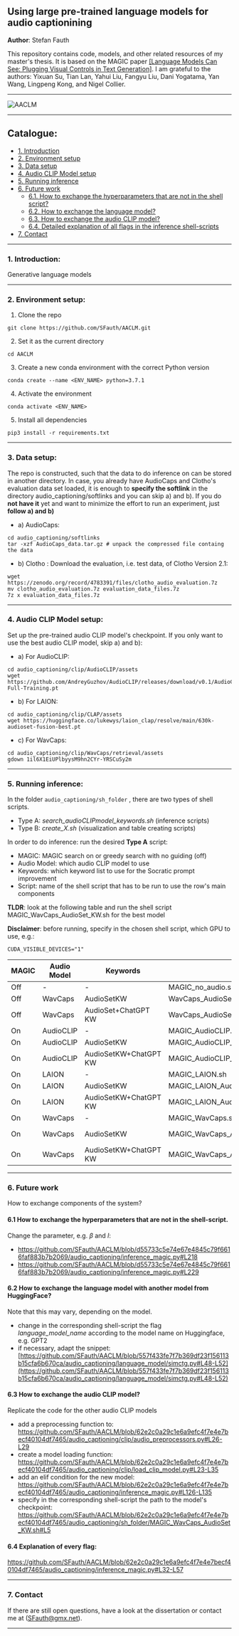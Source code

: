 ## Using large pre-trained language models for audio captionining
**Author**: Stefan Fauth


This repository contains code, models, and other related resources of my master's thesis. It is based on the MAGIC paper [[Language Models Can See:
Plugging Visual Controls in Text Generation]](https://arxiv.org/abs/2205.02655). I am grateful to the authors: Yixuan Su, Tian Lan, Yahui Liu, Fangyu Liu, Dani Yogatama, Yan Wang, Lingpeng Kong, and Nigel Collier.

****

![AACLM](/demo.png)

****
## Catalogue:
* <a href='#introduction'>1. Introduction</a>
* <a href='#environment_setup'>2. Environment setup</a>
* <a href='#data'>3. Data setup</a>
* <a href='#clip_models'>4. Audio CLIP Model setup</a>
* <a href='#run_inference'>5. Running inference</a>
* <a href='#future_work'>6. Future work</a>
    * <a href='#future_work_hyper'>6.1. How to exchange the hyperparameters that are not in the shell script?</a>
    * <a href='#future_work_LM'>6.2. How to exchange the language model? </a>
    * <a href='#future_work_CLIP'>6.3. How to exchange the audio CLIP model?</a>
    * <a href='#future_work_flag'>6.4. Detailed explanation of all flags in the inference shell-scripts</a>
* <a href='#contact'>7. Contact</a>
****

<span id='introduction'/>

### 1. Introduction:
Generative language models 
****
<span id='environment_setup'/>

### 2. Environment setup:

1. Clone the repo
```
git clone https://github.com/SFauth/AACLM.git
```
2. Set it as the current directory
```
cd AACLM
```
3. Create a new conda environment with the correct Python version
```
conda create --name <ENV_NAME> python=3.7.1
```
4. Activate the environment
```
conda activate <ENV_NAME>
```
5. Install all dependencies
```
pip3 install -r requirements.txt
```
****
<span id='data'/>

### 3. Data setup:

The repo is constructed, such that the data to do inference on can be stored in another directory. In case, you already have AudioCaps and Clotho's evaluation data set loaded, it is enough to **specify the softlink** in the directory audio_captioning/softlinks and you can skip a) and b). If you do **not have it** yet and want to minimize the effort to run an experiment, just **follow a) and b)**

- a) AudioCaps:
```
cd audio_captioning/softlinks
tar -xzf AudioCaps_data.tar.gz # unpack the compressed file containg the data
```
- b) Clotho :
Download the evaluation, i.e. test data, of Clotho Version 2.1:
```
wget https://zenodo.org/record/4783391/files/clotho_audio_evaluation.7z
mv clotho_audio_evaluation.7z evaluation_data_files.7z
7z x evaluation_data_files.7z
```
****

### 4. Audio CLIP Model setup:

<span id='clip_models'/>

Set up the pre-trained audio CLIP model's checkpoint. If you only want to use the best audio CLIP model, skip a) and b):

- a) For AudioCLIP:
```
cd audio_captioning/clip/AudioCLIP/assets
wget https://github.com/AndreyGuzhov/AudioCLIP/releases/download/v0.1/AudioCLIP-Full-Training.pt
```
- b) For LAION:
```
cd audio_captioning/clip/CLAP/assets
wget https://huggingface.co/lukewys/laion_clap/resolve/main/630k-audioset-fusion-best.pt
```
- c) For WavCaps:
```
cd audio_captioning/clip/WavCaps/retrieval/assets
gdown 1il6X1EiUPlbyysM9hn2CYr-YRSCuSy2m
```

****
<span id='run_inference'/>

### 5. Running inference:

In the folder ``` audio_captioning/sh_folder ``` , there are two types of shell scripts. 
- Type A: _search_audioCLIPmodel_keywords.sh_ (inference scripts)
- Type B: _create_X.sh_ (visualization and table creating scripts)

In order to do inference: run the desired **Type A** script:
- MAGIC: MAGIC search on or greedy search with no guiding (off)
- Audio Model: which audio CLIP model to use
- Keywords: which keyword list to use for the Socratic prompt improvement
- Script: name of the shell script that has to be run to use the row's main components

**TLDR**: look at the following table and run the shell script MAGIC_WavCaps_AudioSet_KW.sh for the best model

**Disclaimer**: before running, specify in the chosen shell script, which GPU to use, e.g.:

```
CUDA_VISIBLE_DEVICES="1" 
```

|MAGIC| Audio Model | Keywords | Script | Comment |
|----------|----------|---------|--------|---------|
|Off| - | - | MAGIC_no_audio.sh | Baseline |
|Off| WavCaps | AudioSetKW | WavCaps_AudioSet_KW.sh |  |
|Off| WavCaps | AudioSet+ChatGPT KW | WavCaps_AudioSet+ChatGPT_KW.sh |  |
|On | AudioCLIP | - | MAGIC_AudioCLIP.sh | |
|On | AudioCLIP | AudioSetKW | MAGIC_AudioCLIP_AudioSet_KW.sh | |
|On | AudioCLIP | AudioSetKW+ChatGPT KW | MAGIC_AudioCLIP_AudioSet+ChatGPT_KW.sh | |
|On | LAION | - | MAGIC_LAION.sh | |
|On | LAION | AudioSetKW | MAGIC_LAION_Audioset_KW.sh | |
|On | LAION | AudioSetKW+ChatGPT KW | MAGIC_LAION_AudioSet+ChatGPT_KW.sh | |
|On | WavCaps | - | MAGIC_WavCaps.sh | |
|On | WavCaps | AudioSetKW | MAGIC_WavCaps_AudioSet_KW.sh | Best Model|
|On | WavCaps | AudioSetKW+ChatGPT KW | MAGIC_WavCaps_AudioSet+ChatGPT_KW.sh | |

****
<span id='future_work'/>

### 6. Future work

How to exchange components of the system?

#### 6.1 How to **exchange** the **hyperparameters** that are **not in** the **shell-script**. 

<span id='future_work_hyper'/>

Change the parameter, e.g. $\beta$ and $l$:

- https://github.com/SFauth/AACLM/blob/d55733c5e74e67e4845c79f6616faf883b7b2069/audio_captioning/inference_magic.py#L218
- https://github.com/SFauth/AACLM/blob/d55733c5e74e67e4845c79f6616faf883b7b2069/audio_captioning/inference_magic.py#L229
  
   
#### 6.2 How to **exchange** the **language model** with another model from HuggingFace?

<span id='future_work_LM'/>

Note that this may vary, depending on the model.
- change in the corresponding shell-script the flag _language_model_name_ according to the model name on Huggingface, e.g. GPT2
- if necessary, adapt the snippet:
[https://github.com/SFauth/AACLM/blob/557f433fe7f7b369df23f156113b15cfa6b670ca/audio_captioning/language_model/simctg.py#L48-L52](https://github.com/SFauth/AACLM/blob/557f433fe7f7b369df23f156113b15cfa6b670ca/audio_captioning/language_model/simctg.py#L48-L52)

#### 6.3 How to **exchange** the **audio CLIP** model? 

<span id='future_work_CLIP'/>

Replicate the code for the other audio CLIP models
- add a preprocessing function to: https://github.com/SFauth/AACLM/blob/62e2c0a29c1e6a9efc4f7e4e7becf40104df7465/audio_captioning/clip/audio_preprocessors.py#L26-L29
- create a model loading function: https://github.com/SFauth/AACLM/blob/62e2c0a29c1e6a9efc4f7e4e7becf40104df7465/audio_captioning/clip/load_clip_model.py#L23-L35
- add an elif condition for the new model: https://github.com/SFauth/AACLM/blob/62e2c0a29c1e6a9efc4f7e4e7becf40104df7465/audio_captioning/inference_magic.py#L126-L135
- specify in the corresponding shell-script the path to the model's checkpoint: https://github.com/SFauth/AACLM/blob/62e2c0a29c1e6a9efc4f7e4e7becf40104df7465/audio_captioning/sh_folder/MAGIC_WavCaps_AudioSet_KW.sh#L5

#### 6.4 **Explanation** of every **flag**:

<span id='future_work_flag'/>

https://github.com/SFauth/AACLM/blob/62e2c0a29c1e6a9efc4f7e4e7becf40104df7465/audio_captioning/inference_magic.py#L32-L57

****

<span id='contact'/>

### 7. Contact
If there are still open questions, have a look at the dissertation or contact me at (SFauth@gmx.net).


****



